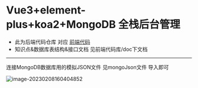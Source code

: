 # Vue3+element-plus+koa2+MongoDB 全栈后台管理

- 此为后端代码仓库 对应 [前端代码](https://github.com/xiaolinzi7118/vue3-manage-web)
- 知识点&数据库表结构&接口文档 见前端代码库/doc下文档

---

连接MongoDB数据库用的模拟JSON文件 见mongoJson文件 导入即可

![image-20230208160404852](C:\Users\dell\AppData\Roaming\Typora\typora-user-images\image-20230208160404852.png)

